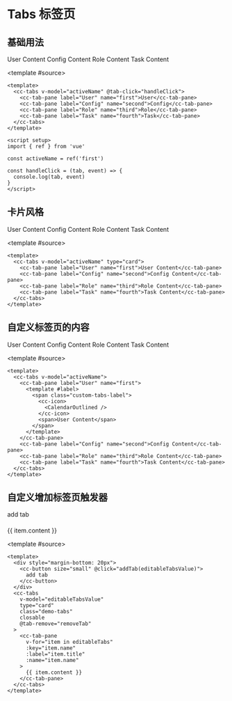 # Tabs 标签页

<script setup>
  import { ref } from 'vue'
  import { CalendarOutlined } from '@vicons/antd'

  const activeName = ref('first')

  const handleClick = (tab, event) => {
    console.log(tab, event)
  }

  let tabIndex = 2
  const editableTabsValue = ref('2')
  const editableTabs = ref([
    {
      title: 'Tab 1',
      name: '1',
      content: 'Tab 1 content',
    },
    {
      title: 'Tab 2',
      name: '2',
      content: 'Tab 2 content',
    },
  ])

  const addTab = (targetName) => {
    const newTabName = `${++tabIndex}`
    editableTabs.value.push({
      title: 'New Tab',
      name: newTabName,
      content: 'New Tab content',
    })
    editableTabsValue.value = newTabName
  }
  const removeTab = (targetName) => {
    const tabs = editableTabs.value
    let activeName = editableTabsValue.value
    if (activeName === targetName) {
      tabs.forEach((tab, index) => {
        if (tab.name === targetName) {
          const nextTab = tabs[index + 1] || tabs[index - 1]
          if (nextTab) {
            activeName = nextTab.name
          }
        }
      })
    }

  editableTabsValue.value = activeName
  editableTabs.value = tabs.filter((tab) => tab.name !== targetName)
  console.log(editableTabs.value)
}
</script>

## 基础用法

<style>
  .custom-tabs-label span {
    vertical-align: middle;
    margin-left: 4px;
}
</style>

<demo>
 <cc-tabs v-model="activeName" @tab-click="handleClick">
   <cc-tab-pane label="User" name="first">User Content</cc-tab-pane>
    <cc-tab-pane label="Config" name="second">Config Content</cc-tab-pane>
    <cc-tab-pane label="Role" name="third">Role Content</cc-tab-pane>
    <cc-tab-pane label="Task" name="fourth">Task Content</cc-tab-pane>
 </cc-tabs>

<template #source>

```vue
<template>
  <cc-tabs v-model="activeName" @tab-click="handleClick">
    <cc-tab-pane label="User" name="first">User</cc-tab-pane>
    <cc-tab-pane label="Config" name="second">Config</cc-tab-pane>
    <cc-tab-pane label="Role" name="third">Role</cc-tab-pane>
    <cc-tab-pane label="Task" name="fourth">Task</cc-tab-pane>
  </cc-tabs>
</template>

<script setup>
import { ref } from 'vue'

const activeName = ref('first')

const handleClick = (tab, event) => {
  console.log(tab, event)
}
</script>
```

 </template>
</demo>

## 卡片风格

<demo>
 <cc-tabs v-model="activeName" type="card">
   <cc-tab-pane label="User" name="first">User Content</cc-tab-pane>
    <cc-tab-pane label="Config" name="second">Config Content</cc-tab-pane>
    <cc-tab-pane label="Role" name="third">Role Content</cc-tab-pane>
    <cc-tab-pane label="Task" name="fourth">Task Content</cc-tab-pane>
 </cc-tabs>

<template #source>

```vue
<template>
  <cc-tabs v-model="activeName" type="card">
    <cc-tab-pane label="User" name="first">User Content</cc-tab-pane>
    <cc-tab-pane label="Config" name="second">Config Content</cc-tab-pane>
    <cc-tab-pane label="Role" name="third">Role Content</cc-tab-pane>
    <cc-tab-pane label="Task" name="fourth">Task Content</cc-tab-pane>
  </cc-tabs>
</template>
```

 </template>
</demo>

## 自定义标签页的内容

<demo>
 <cc-tabs v-model="activeName">
    <cc-tab-pane label="User" name="first">
      <template #label>
        <span class="custom-tabs-label">
          <cc-icon>
            <CalendarOutlined />
          </cc-icon>
          <span>User Content</span>
        </span>
      </template>
      User Content
    </cc-tab-pane>
    <cc-tab-pane label="Config" name="second">Config Content</cc-tab-pane>
    <cc-tab-pane label="Role" name="third">Role Content</cc-tab-pane>
    <cc-tab-pane label="Task" name="fourth">Task Content</cc-tab-pane>
 </cc-tabs>

<template #source>

```vue
<template>
  <cc-tabs v-model="activeName">
    <cc-tab-pane label="User" name="first">
      <template #label>
        <span class="custom-tabs-label">
          <cc-icon>
            <CalendarOutlined />
          </cc-icon>
          <span>User Content</span>
        </span>
      </template>
    </cc-tab-pane>
    <cc-tab-pane label="Config" name="second">Config Content</cc-tab-pane>
    <cc-tab-pane label="Role" name="third">Role Content</cc-tab-pane>
    <cc-tab-pane label="Task" name="fourth">Task Content</cc-tab-pane>
  </cc-tabs>
</template>
```

 </template>
</demo>

## 自定义增加标签页触发器

<demo>
  <div style="margin-bottom: 20px">
    <cc-button size="small" @click="addTab(editableTabsValue)">
      add tab
    </cc-button>
  </div>
  <cc-tabs
    v-model="editableTabsValue"
    type="card"
    class="demo-tabs"
    closable
    @tab-remove="removeTab"
  >
    <cc-tab-pane
      v-for="item in editableTabs"
      :key="item.name"
      :label="item.title"
      :name="item.name"
    >
      {{ item.content }}
    </cc-tab-pane>
  </cc-tabs>

<template #source>

```vue
<template>
  <div style="margin-bottom: 20px">
    <cc-button size="small" @click="addTab(editableTabsValue)">
      add tab
    </cc-button>
  </div>
  <cc-tabs
    v-model="editableTabsValue"
    type="card"
    class="demo-tabs"
    closable
    @tab-remove="removeTab"
  >
    <cc-tab-pane
      v-for="item in editableTabs"
      :key="item.name"
      :label="item.title"
      :name="item.name"
    >
      {{ item.content }}
    </cc-tab-pane>
  </cc-tabs>
</template>
```

</template>
</demo>
